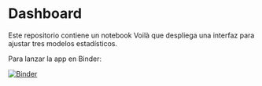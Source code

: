 # Dashboard 

Este repositorio contiene un notebook Voilà que despliega una interfaz para ajustar tres modelos estadísticos.

Para lanzar la app en Binder:

[![Binder](https://mybinder.org/badge_logo.svg)](https://mybinder.org/v2/gh/chelo-towerss/Proyecto_PA/main?urlpath=voila/render/frontend.ipynb)

